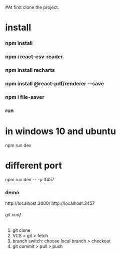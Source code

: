 
#At first clone the project.
# install 
### npm install
### npm i react-csv-reader
### npm install recharts
### npm install @react-pdf/renderer --save
### npm i file-saver

### run
# in windows 10 and ubuntu
npm run dev

# different port
npm run dev -- -p 3457

            
### demo 
http://localhost:3000/
http://localhost:3457



###### git conf
1. git clone 
2. VCS > git > fetch
3. branch switch: choose local branch > checkout 
4. git  commit > pull > push



